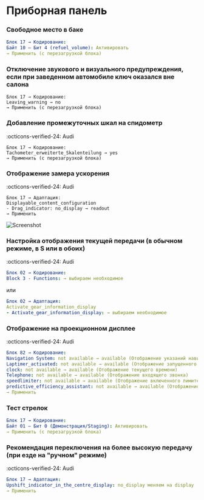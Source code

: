 
# Приборная панель

### Свободное место в баке

``` yaml title="логин-пароль: 20103"
Блок 17 → Кодирование:
Байт 10 – Бит 4 (refuel_volume): Активировать
→ Применить (с перезагрузкой блока)
```

### Отключение звукового и визуального предупреждения, если при заведенном автомобиле ключ оказался вне салона
``` 
Блок 17 → Кодирование:
Leaving_warning → no
→ Применить (с перезагрузкой блока)
```

### Добавление промежуточных шкал на спидометр
:octicons-verified-24: Audi
``` 
Блок 17 → Кодирование:
Tachometer_erweiterte_Skalenteilung → yes
→ Применить (с перезагрузкой блока)
```

### Отображение замера ускорения
:octicons-verified-24: Audi
``` 
Блок 17 → Адаптация:
Displayable_content_configuration
- Drag_indicator: no_display → readout
→ Применить
```

![Screenshot](../images/MLB/drag_info.jpeg) 

### Настройка отображения текущей передачи (в обычном режиме, в S или в обоих)
:octicons-verified-24: Audi
``` yaml
Блок 02 → Кодирование:
Block 3 - Functions: → выбираем необходимое
```
или
``` yaml
Блок 02 → Адаптация:
Activate_gear_information_display
- Activate_gear_information_display: → выбираем необходимое
```

### Отображение на проекционном дисплее
:octicons-verified-24: Audi
``` yaml
Блок 82 → Кодирование:
Navigation System: not available → available (Отображение указаний навигационной системы)
Laptimer_activated: not available → available (Отображение запущенного таймера круга)
clock: not available → available (Отображение текущего времени)
Telephone: not available → available (Отображение входящего звонка)
speedlimiter: not available → available (Отображение включенного лимитера)
predictive_efficiency_assistant: not available → available (Отображение указаний эко-ассистента)
→ Применить
```

### Тест стрелок

``` yaml title="логин-пароль: 20103"
Блок 17 → Кодирование:
Байт 01 – Бит 0 (Демонстрация/Staging): Активировать
→ Применить (с перезагрузкой блока)
```

### Рекомендация переключения на более высокую передачу (при езде на "ручном" режиме)
:octicons-verified-24: Audi
``` yaml title="логин-пароль: 20103"
Блок 17 → Адаптация:
Upshift_indicator_in_the_centre_display: no_display меняем на display
→ Применить
```